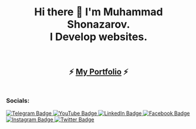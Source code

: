 <h1 align="center">
  Hi there 👋 I'm Muhammad Shonazarov.<br>I Develop websites.
  <br><br>
</h1>

<h2 align="center">
  ⚡ <a href="https://mukhammaddev.uz" target="_blank">My Portfolio</a> ⚡
  <br><br>
</h2>

### Socials:

<div id="badges">
  <a href="https://t.me/Muhammad_Shonazarov">
    <img src="https://img.shields.io/badge/telegram-blue?style=for-the-badge&logo=telegram&logoColor=white" alt="Telegram Badge" />
  </a><!--
  --><a href="https://youtube.com/@mukhammaddev">
    <img src="https://img.shields.io/badge/youtube-red?style=for-the-badge&logo=youtube&logoColor=white" alt="YouTube Badge" />
  </a><!--
  --><a href="https://linkedin.com/in/Muhammad-Shonazarov">
    <img src="https://img.shields.io/badge/linkedin-blue?style=for-the-badge&logo=linkedin&logoColor=white" alt="LinkedIn Badge" />
  </a><!--
  --><a href="https://www.facebook.com/mukhammaddev">
    <img src="https://img.shields.io/badge/facebook-blue?style=for-the-badge&logo=facebook&logoColor=white" alt="Facebook Badge" />
  </a><!--
  --><a href="https://instagram.com/mukhammad.028">
    <img src="https://img.shields.io/badge/instagram-pink?style=for-the-badge&logo=instagram&logoColor=white" alt="Instagram Badge" />
  </a><!--
  --><a href="https://twitter.com/mukhammaddev">
    <img src="https://img.shields.io/badge/twitter-blue?style=for-the-badge&logo=twitter&logoColor=white" alt="Twitter Badge" />
  </a>
</div>
